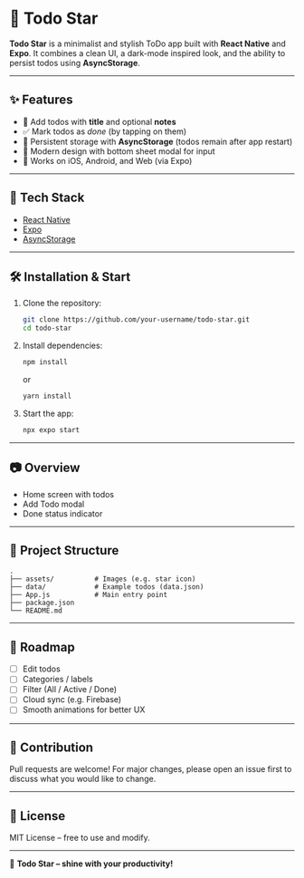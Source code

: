 # 🌟 Todo Star

**Todo Star** is a minimalist and stylish ToDo app built with **React Native** and **Expo**.
It combines a clean UI, a dark-mode inspired look, and the ability to persist todos using **AsyncStorage**.

---

## ✨ Features

* 📌 Add todos with **title** and optional **notes**
* ✅ Mark todos as *done* (by tapping on them)
* 🔄 Persistent storage with **AsyncStorage** (todos remain after app restart)
* 🎨 Modern design with bottom sheet modal for input
* 📱 Works on iOS, Android, and Web (via Expo)

---

## 🚀 Tech Stack

* [React Native](https://reactnative.dev/)
* [Expo](https://expo.dev/)
* [AsyncStorage](https://react-native-async-storage.github.io/async-storage/docs/install/)

---

## 🛠 Installation & Start

1. Clone the repository:

   ```bash
   git clone https://github.com/your-username/todo-star.git
   cd todo-star
   ```

2. Install dependencies:

   ```bash
   npm install
   ```

   or

   ```bash
   yarn install
   ```

3. Start the app:

   ```bash
   npx expo start
   ```

---

## 📷 Overview

* Home screen with todos
* Add Todo modal
* Done status indicator

---

## 📂 Project Structure

```
.
├── assets/          # Images (e.g. star icon)
├── data/            # Example todos (data.json)
├── App.js           # Main entry point
├── package.json
└── README.md
```

---

## 🧩 Roadmap

* [ ] Edit todos
* [ ] Categories / labels
* [ ] Filter (All / Active / Done)
* [ ] Cloud sync (e.g. Firebase)
* [ ] Smooth animations for better UX

---

## 🤝 Contribution

Pull requests are welcome!
For major changes, please open an issue first to discuss what you would like to change.

---

## 📜 License

MIT License – free to use and modify.

---

🌟 **Todo Star – shine with your productivity!**
